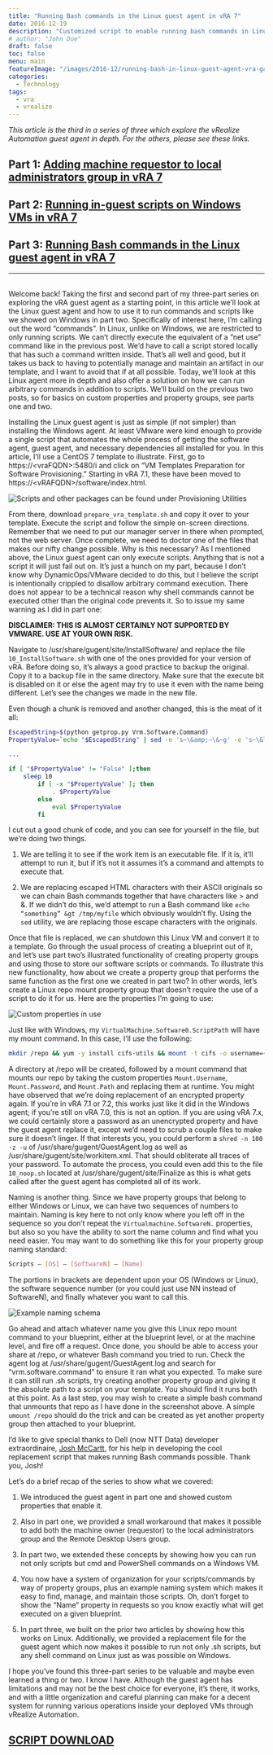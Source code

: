 ```yaml
---
title: "Running Bash commands in the Linux guest agent in vRA 7"
date: 2016-12-19
description: "Customized script to enable running bash commands in Linux via the vRealize Automation 7 guest agent."
# author: "John Doe"
draft: false
toc: false
menu: main
featureImage: "/images/2016-12/running-bash-in-linux-guest-agent-vra-ga-3/featured.jpg"
categories:
  - Technology
tags:
  - vra
  - vrealize
---
```



*This article is the third in a series of three which explore the vRealize Automation guest agent in depth. For the others, please see these links.*

## Part 1: [Adding machine requestor to local administrators group in vRA 7](/post/2016-12/adding-machine-requestor-to-local-admins-vra-ga-1/)

## Part 2: [Running in-guest scripts on Windows VMs in vRA 7](/post/2016-12/running-in-guest-scripts-vra-ga-2)

## Part 3: [Running Bash commands in the Linux guest agent in vRA 7](/post/2016-12/running-bash-in-linux-guest-agent-vra-ga-3)

---
\
Welcome back! Taking the first and second part of my three-part series on exploring the vRA guest agent as a starting point, in this article we’ll look at the Linux guest agent and how to use it to run commands and scripts like we showed on Windows in part two. Specifically of interest here, I’m calling out the word “commands”.  In Linux, unlike on Windows, we are restricted to only running scripts. We can’t directly execute the equivalent of a “net use” command like in the previous post. We’d have to call a script stored locally that has such a command written inside. That’s all well and good, but it takes us back to having to potentially manage and maintain an artifact in our template, and I want to avoid that if at all possible. Today, we’ll look at this Linux agent more in depth and also offer a solution on how we can run arbitrary commands in addition to scripts. We’ll build on the previous two posts, so for basics on custom properties and property groups, see parts one and two.

Installing the Linux guest agent is just as simple (if not simpler) than installing the Windows agent. At least VMware were kind enough to provide a single script that automates the whole process of getting the software agent, guest agent, and necessary dependencies all installed for you. In this article, I’ll use a CentOS 7 template to illustrate. First, go to https://\<vraFQDN\>:5480/i and click on “VM Templates Preparation for Software Provisioning.” Starting in vRA 7.1, these have been moved to https://\<vRAFQDN\>/software/index.html.

![Scripts and other packages can be found under Provisioning Utilities](/images/2016-12/running-bash-in-linux-guest-agent-vra-ga-3/image1.png)

From there, download `prepare_vra_template.sh` and copy it over to your template. Execute the script and follow the simple on-screen directions. Remember that we need to put our manager server in there when prompted, not the web server. Once complete, we need to doctor one of the files that makes our nifty change possible. Why is this necessary? As I mentioned above, the Linux guest agent can only execute scripts. Anything that is not a script it will just fail out on. It’s just a hunch on my part, because I don’t know why DynamicOps/VMware decided to do this, but I believe the script is intentionally crippled to disallow arbitrary command execution. There does not appear to be a technical reason why shell commands cannot be executed other than the original code prevents it. So to issue my same warning as I did in part one:

**DISCLAIMER:  THIS IS ALMOST CERTAINLY NOT SUPPORTED BY VMWARE. USE AT YOUR OWN RISK.**

Navigate to /usr/share/gugent/site/InstallSoftware/ and replace the file `10_InstallSoftware.sh` with one of the ones provided for your version of vRA. Before doing so, it’s always a good practice to backup the original. Copy it to a backup file in the same directory. Make sure that the execute bit is disabled on it or else the agent may try to use it even with the name being different. Let’s see the changes we made in the new file.

Even though a chunk is removed and another changed, this is the meat of it all:

```bash
EscapedString=$(python getprop.py Vrm.Software.Command)
PropertyValue=`echo "$EscapedString" | sed -e 's~\&amp;~\&~g' -e 's~\&lt;~<~g'  -e  's~\&gt;~>~g' -e 's~\&gt;~>~g' -e 's~\&quot;~\"~g' -e "s~\&apos;~\'~g"`

...

if [ "$PropertyValue" != "False" ];then
    sleep 10
        if [ -x "$PropertyValue" ]; then
            . $PropertyValue
        else
            eval $PropertyValue
        fi
```

I cut out a good chunk of code, and you can see for yourself in the file, but we’re doing two things.

1. We are telling it to see if the work item is an executable file. If it is, it’ll attempt to run it, but if it’s not it assumes it’s a command and attempts to execute that.

2. We are replacing escaped HTML characters with their ASCII originals so we can chain Bash commands together that have characters like > and &. If we didn’t do this, we’d attempt to run a Bash command like `echo “something” &gt /tmp/myfile` which obviously wouldn’t fly. Using the `sed` utility, we are replacing those escape characters with the originals.

Once that file is replaced, we can shutdown this Linux VM and convert it to a template. Go through the usual process of creating a blueprint out of it, and let’s use part two’s illustrated functionality of creating property groups and using those to store our software scripts or commands. To illustrate this new functionality, how about we create a property group that performs the same function as the first one we created in part two? In other words, let’s create a Linux repo mount property group that doesn’t require the use of a script to do it for us. Here are the properties I’m going to use:

![Custom properties in use](/images/2016-12/running-bash-in-linux-guest-agent-vra-ga-3/image2.png)

Just like with Windows, my `VirtualMachine.Software0.ScriptPath` will have my mount command. In this case, I’ll use the following:

```sh
mkdir /repo && yum -y install cifs-utils && mount -t cifs -o username={Mount.Username},password=[Mount.Password] //{Mount.Path} /repo
```

A directory at /repo will be created, followed by a mount command that mounts our repo by taking the custom properties `Mount.Username`, `Mount.Password`, and `Mount.Path` and replacing them at runtime. You might have observed that we’re doing replacement of an encrypted property again. If you’re in vRA 7.1 or 7.2, this works just like it did in the Windows agent; if you’re still on vRA 7.0, this is not an option. If you are using vRA 7.x, we could certainly store a password as an unencrypted property and have the guest agent replace it, except we’d need to scrub a couple files to make sure it doesn’t linger. If that interests you, you could perform a `shred -n 100 -z -u` of /usr/share/gugent/GuestAgent.log as well as /usr/share/gugent/site/workitem.xml. That should obliterate all traces of your password. To automate the process, you could even add this to the file `10_noop.sh` located at /usr/share/gugent/site/Finalize as this is what gets called after the guest agent has completed all of its work.

Naming is another thing. Since we have property groups that belong to either Windows or Linux, we can have two sequences of numbers to maintain. Naming is key here to not only know where you left off in the sequence so you don’t repeat the `Virtualmachine.SoftwareN.` properties, but also so you have the ability to sort the name column and find what you need easier. You may want to do something like this for your property group naming standard:

```sh
Scripts – [OS] – [SoftwareN] – [Name]
```

The portions in brackets are dependent upon your OS (Windows or Linux), the software sequence number (or you could just use NN instead of SoftwareN), and finally whatever you want to call this.

![Example naming schema](/images/2016-12/running-bash-in-linux-guest-agent-vra-ga-3/image3.png)

Go ahead and attach whatever name you give this Linux repo mount command to your blueprint, either at the blueprint level, or at the machine level, and fire off a request. Once done, you should be able to access your share at /repo, or whatever Bash command you tried to run. Check the agent log at /usr/share/gugent/GuestAgent.log and search for “vrm.software.command” to ensure it ran what you expected. To make sure it can still run .sh scripts, try creating another property group and giving it the absolute path to a script on your template. You should find it runs both at this point. As a last step, you may wish to create a simple bash command that unmounts that repo as I have done in the screenshot above. A simple `umount /repo` should do the trick and can be created as yet another property group then attached to your blueprint.

I’d like to give special thanks to Dell (now NTT Data) developer extraordinaire, [Josh McCartt](https://www.linkedin.com/in/josh-mccartt-1b7bab72), for his help in developing the cool replacement script that makes running Bash commands possible.  Thank you, Josh!

Let’s do a brief recap of the series to show what we covered:

1. We introduced the guest agent in part one and showed custom properties that enable it.

2. Also in part one, we provided a small workaround that makes it possible to add both the machine owner (requestor) to the local administrators group and the Remote Desktop Users group.

3. In part two, we extended these concepts by showing how you can run not only scripts but cmd and PowerShell commands on a Windows VM.

4. You now have a system of organization for your scripts/commands by way of property groups, plus an example naming system which makes it easy to find, manage, and maintain those scripts. Oh, don’t forget to show the “Name” property in requests so you know exactly what will get executed on a given blueprint.

5. In part three, we built on the prior two articles by showing how this works on Linux. Additionally, we provided a replacement file for the guest agent which now makes it possible to run not only .sh scripts, but any shell command on Linux just as was possible on Windows.

I hope you’ve found this three-part series to be valuable and maybe even learned a thing or two. I know I have. Although the guest agent has limitations and may not be the best choice for everyone, it’s there, it works, and with a little organization and careful planning can make for a decent system for running various operations inside your deployed VMs through vRealize Automation.

## [**SCRIPT DOWNLOAD**](https://github.com/chipzoller/BlogScripts/tree/master/vRAGuestAgentSeries)